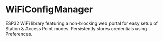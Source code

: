 # WiFiConfigManager
ESP32 WiFi library featuring a non-blocking web portal for easy setup of Station &amp; Access Point modes. Persistently stores credentials using Preferences.
